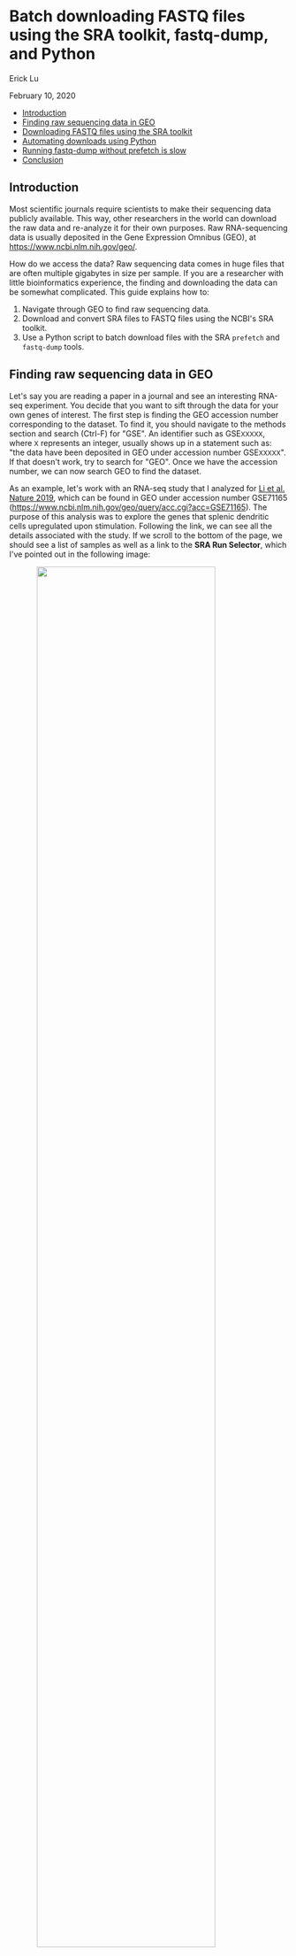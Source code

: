 Batch downloading FASTQ files using the SRA toolkit, fastq-dump, and Python
================
Erick Lu

February 10, 2020

-   [Introduction](#introduction)
-   [Finding raw sequencing data in GEO](#finding-raw-sequencing-data-in-geo)
-   [Downloading FASTQ files using the SRA toolkit](#downloading-fastq-files-using-the-sra-toolkit)
-   [Automating downloads using Python](#automating-downloads-using-python)
-   [Running fastq-dump without prefetch is slow](#running-fastq-dump-without-prefetch-is-slow)
-   [Conclusion](#conclusion)

Introduction
------------

Most scientific journals require scientists to make their sequencing data publicly available. This way, other researchers in the world can download the raw data and re-analyze it for their own purposes. Raw RNA-sequencing data is usually deposited in the Gene Expression Omnibus (GEO), at <https://www.ncbi.nlm.nih.gov/geo/>.

How do we access the data? Raw sequencing data comes in huge files that are often multiple gigabytes in size per sample. If you are a researcher with little bioinformatics experience, the finding and downloading the data can be somewhat complicated. This guide explains how to:

1.  Navigate through GEO to find raw sequencing data.
2.  Download and convert SRA files to FASTQ files using the NCBI's SRA toolkit.
3.  Use a Python script to batch download files with the SRA `prefetch` and `fastq-dump` tools.

Finding raw sequencing data in GEO
----------------------------------

Let's say you are reading a paper in a journal and see an interesting RNA-seq experiment. You decide that you want to sift through the data for your own genes of interest. The first step is finding the GEO accession number corresponding to the dataset. To find it, you should navigate to the methods section and search (Ctrl-F) for "GSE". An identifier such as GSE<small>XXXXX</small>, where <small>X</small> represents an integer, usually shows up in a statement such as: "the data have been deposited in GEO under accession number GSE<small>XXXXX</small>". If that doesn't work, try to search for "GEO". Once we have the accession number, we can now search GEO to find the dataset.

As an example, let's work with an RNA-seq study that I analyzed for [Li et al. Nature 2019](https://www.ncbi.nlm.nih.gov/pmc/articles/PMC4883664/), which can be found in GEO under accession number GSE71165 (<https://www.ncbi.nlm.nih.gov/geo/query/acc.cgi?acc=GSE71165>). The purpose of this analysis was to explore the genes that splenic dendritic cells upregulated upon stimulation. Following the link, we can see all the details associated with the study. If we scroll to the bottom of the page, we should see a list of samples as well as a link to the **SRA Run Selector**, which I've pointed out in the following image:

<img src="images/GSE71165_bottom_of_page.png" width="80%" style="display: block; margin: auto;" />

If we click on the **SRA Run Selector** link, we will see a table of identifers for each of the samples. What we need are the SRA Run IDs, which start with the prefix "SRR". I've pointed out where to find them in the image below:

<img src="images/SRA_run_selector_GSE71165.png" width="100%" style="display: block; margin: auto;" />

The SRA runs (e.g. SRR2121685) correspond to the actual sequencing files that we want to download in order to access the raw data. Sometimes, there will be multiple SRA runs for each sample, and they will be displayed as multiple rows in the table above, sharing a common GSM and SRX number. This means that the lab had deposited multiple FASTQ files for one sample and did not bother to concatenate them together prior to deposition.

You can get more details about how each sample was prepared clicking on the GSM identifier in the **Samples** section from the first image (e.g. GSM1828772). This will take you to the sample description [page](https://www.ncbi.nlm.nih.gov/geo/query/acc.cgi?acc=GSM1828772). Scrolling down to the **Relations** section will show you the sample's SRA identifier, beginning with "SRX":

<img src="images/GSM1828771_bottom_of_page.png" width="80%" style="display: block; margin: auto;" />

Clicking on the SRA number (for example, SRX1114423 for HET\_CD4\_1) will bring you to yet another [page](https://www.ncbi.nlm.nih.gov/sra?term=SRX1114423) that provides information about the SRA runs for that sample (e.g. SRR2121685 for HET\_CD4\_1), shown below:

<img src="images/SRX1114423_whole_page.png" width="80%" style="display: block; margin: auto;" />

Although it's more work, I prefer clicking through these pages for each individual sample because they provide important information such as how the libraries were prepared. I have summarized the different identifiers for GSE71165 in the following table:

<table style="width:82%;">
<colgroup>
<col width="16%" />
<col width="16%" />
<col width="16%" />
<col width="31%" />
</colgroup>
<thead>
<tr class="header">
<th>Sample Name</th>
<th>GSM Identifier</th>
<th>SRA Identifier (SRX)</th>
<th>SRA Runs (SRR, download these)</th>
</tr>
</thead>
<tbody>
<tr class="odd">
<td>HET_CD4_1</td>
<td>GSM1828772</td>
<td>SRX1114423</td>
<td>SRR2121685</td>
</tr>
<tr class="even">
<td>HET_CD4_2</td>
<td>GSM1828773</td>
<td>SRX1114424</td>
<td>SRR2121686</td>
</tr>
<tr class="odd">
<td>IMM_CD4_1</td>
<td>GSM1828774</td>
<td>SRX1114425</td>
<td>SRR2121687</td>
</tr>
<tr class="even">
<td>IMM_CD4_2</td>
<td>GSM1828775</td>
<td>SRX1114426</td>
<td>SRR2121688</td>
</tr>
</tbody>
</table>

To eventually get the raw data in FASTQ format, we first need to first download the SRA Run files associated with each sample (for example, SRR2121685 for HET\_CD4\_1). Downloading SRR2121685 will result in a file called SRR2121685.sra. But what is a .sra file and what does it do? A SRA file can be used by the NCBI's SRA toolkit as a set of "instructions" to construct the the FASTQ file. The next section explains the SRA toolkit and shows you how to download and convert SRA files into FASTQ files.

Downloading FASTQ files using the SRA toolkit
---------------------------------------------

In order to download the SRA files onto your machine, we use the NCBI's SRA toolkit, which lets us use the command line to download a specified SRA run. If you are using a Linux platform, you can type: `apt install sra-toolkit` in your command line to install the toolkit. You can read more about SRA toolkit here: <https://www.ncbi.nlm.nih.gov/books/NBK242621/> and at their github repo: <https://github.com/ncbi/sra-tools>.

The toolkit works by first using the `prefetch` command to download the SRA file associated with the specified SRA run ID.

For example, to download the SRA file for HET\_CD4\_1 (SRA Run identifier: SRR2121685), the command would be:

``` bash
prefetch SRR2121685
```

You should observe the following output from running the command:

    2020-02-06T21:54:29 prefetch.2.8.2: 1) Downloading 'SRR2121685'...
    2020-02-06T21:54:29 prefetch.2.8.2:  Downloading via https...
    2020-02-06T21:57:32 prefetch.2.8.2: 1) 'SRR2121685' was downloaded successfully

The file `SRR2121685.sra` should be downloaded into your home directory at ~/ncbi/public/sra/.

``` bash
ls ~/ncbi/public/sra
```

    SRR2121685.sra

After you have downloaded the SRA file, you can use the command `fastq-dump` to extract the contents of it into a `.fastq.gz` file. The Edwards lab at SDSU provides a nice tutorial for how to use fastq-dump here: <https://edwards.sdsu.edu/research/fastq-dump/>, with each of the settings explained. A sample command to extract SRR2121685.sra would be:

``` bash
fastq-dump --outdir fastq --gzip --skip-technical  --readids --read-filter pass --dumpbase --split-3 --clip ~/ncbi/public/sra/SRR2121685.sra
```

If successful, you should see the following output show up in your terminal:

    Read 27928438 spots for /home/ericklu/ncbi/public/sra/SRR2121685.sra
    Written 27928438 spots for /home/ericklu/ncbi/public/sra/SRR2121685.sra

We can check the folder `fastq/` to make sure our files were downloaded correctly:

``` bash
ls fastq
```

    SRR2121685_pass_1.fastq.gz  SRR2121685_pass_2.fastq.gz

We observe that two fastq files have been extracted from SRR2121685.sra. This is because the original data was produced from paired-end sequencing, which usually has both a Read1 file and Read2 file. `fastq-dump` has extracted the SRA file into two files, with suffix "\_1" for paired-end read 1 and "\_2" for paired-end read 2. I typically use the settings provided above for `fastq-dump` as my default settings.

Automating downloads using Python
---------------------------------

Since there are lots of SRA files associated with our samples, it would take a long time to manually run `prefetch` and `fastq-dump` for all the files. To automate this process, I wrote a small script in python to first download each SRA file using `prefetch` and then run `fastq-dump`. The code is shown below and also provided in this repo as `fastq_download.py`:

``` py
import subprocess

# samples correspond to Het_1, Het_2, Imm_1, Imm_2
sra_numbers = [
    "SRR2121685", "SRR2121686", "SRR2121687", "SRR2121688"
    ]

# this will download the .sra files to ~/ncbi/public/sra/ (will create directory if not present)
for sra_id in sra_numbers:
    print ("Currently downloading: " + sra_id)
    prefetch = "prefetch " + sra_id
    print ("The command used was: " + prefetch)
    subprocess.call(prefetch, shell=True)

# this will extract the .sra files from above into a folder named 'fastq'
for sra_id in sra_numbers:
    print ("Generating fastq for: " + sra_id)
    fastq_dump = "fastq-dump --outdir fastq --gzip --skip-technical  --readids --read-filter pass --dumpbase --split-3 --clip ~/ncbi/public/sra/" + sra_id + ".sra"
    print ("The command used was: " + fastq_dump)
    subprocess.call(fastq_dump, shell=True)
```

We can run the python script by simply navigating to the folder on your machine where you want to store the FASTQ files (via the command line), then running `python fastq_download.py`. After running the python script, our FASTQ files should all be sitting in a directory called 'fastq'.

``` bash
ls fastq
```

    SRR2121685_pass_1.fastq.gz  SRR2121686_pass_1.fastq.gz  SRR2121687_pass_1.fastq.gz  SRR2121688_pass_1.fastq.gz
    SRR2121685_pass_2.fastq.gz  SRR2121686_pass_2.fastq.gz  SRR2121687_pass_2.fastq.gz  SRR2121688_pass_2.fastq.gz

If you would like to re-purpose the Python script for you own project, simply replace the SRA run IDs with those that match the files you want to download, by modifying the variable `sra_numbers`.

Running fastq-dump without prefetch is slow
-------------------------------------------

If you don't pre-download the SRA files and just run the `fastq-dump` command, the FASTQ file will still be generated. The SRA toolkit manual at <https://www.ncbi.nlm.nih.gov/books/NBK242621/> says that this is a valid alternative. I would advise against it, since I have found this method to be much slower than first running `prefetch` and then `fastq-dump` on the pre-downloaded SRA files. Here's some proof, in which I time the processes below:

-   Time it takes to download SRR2121685 using `prefetch`:

``` bash
time prefetch SRR2121685
```

    2020-02-07T02:39:54 prefetch.2.8.2: 1) Downloading 'SRR2121685'...
    2020-02-07T02:39:54 prefetch.2.8.2:  Downloading via https...
    2020-02-07T02:43:07 prefetch.2.8.2: 1) 'SRR2121685' was downloaded successfully

    real    3m15.028s
    user    0m51.353s
    sys     0m12.287s

-   Time it takes to `fastq-dump` from the pre-downloaded SRR2121685 file:

``` bash
time fastq-dump --outdir fastq --gzip --skip-technical  --readids --read-filter pass --dumpbase --split-3 --clip ~/ncbi/public/sra/SRR2121685.sra
```

    Read 27928438 spots for /home/ericklu/ncbi/public/sra/SRR2121685.sra
    Written 27928438 spots for /home/ericklu/ncbi/public/sra/SRR2121685.sra

    real    22m21.284s
    user    22m11.772s
    sys     0m4.078s

-   Time it takes to `fastq-dump` without pre-downloading SRR2121685:

``` bash
time fastq-dump --outdir fastq --gzip --skip-technical  --readids --read-filter pass --dumpbase --split-3 --clip SRR2121685
```

    Read 27928438 spots for SRR2121685
    Written 27928438 spots for SRR2121685

    real    77m34.548s
    user    25m37.226s
    sys     0m12.551s

Downloading the SRA file took 3 min 15 seconds, and running `fastq-dump` on the pre-downloaded SRA file of size 3210181560 bytes took 22 min 21 seconds, making the `prefetch` + `fastq-dump` option take a total of 25 min 36 seconds. In comparison, running `fastq-dump` without pre-downloading the files for the same SRA ID took a total time of 77 minutes 34 seconds!

Conclusion
----------

We are done downloading the FASTQ files! Now, we can start mapping the reads to a reference genome and perform downstream bulk RNA-sequencing analysis. If you want to see more, I performed differential gene expression analysis on this data to find genes that were upregulated in the IMM\_CD4\_1 and IMM\_CD4\_2 samples compared to the HET\_CD4\_1 and HET\_CD4\_2 samples, which you can find at: <https://github.com/erilu/dendritic-cell-bulk-rnaseq>. I hope that this short tutorial has helped you learn how to use the SRA tools to download raw sequencing data. Thanks for reading!
